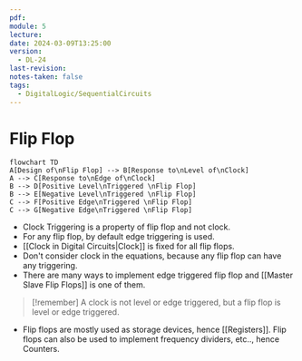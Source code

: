 ```yaml
---
pdf: 
module: 5
lecture: 
date: 2024-03-09T13:25:00
version:
  - DL-24
last-revision: 
notes-taken: false
tags:
  - DigitalLogic/SequentialCircuits
---
```

# Flip Flop


```mermaid
flowchart TD
A[Design of\nFlip Flop] --> B[Response to\nLevel of\nClock]
A --> C[Response to\nEdge of\nClock]
B --> D[Positive Level\nTriggered \nFlip Flop]
B --> E[Negative Level\nTriggered \nFlip Flop]
C --> F[Positive Edge\nTriggered \nFlip Flop]
C --> G[Negative Edge\nTriggered \nFlip Flop]
```


- Clock Triggering is a property of flip flop and not clock.
- For any flip flop, by default edge triggering is used.
- [[Clock in Digital Circuits|Clock]] is fixed for all flip flops.
- Don't consider clock in the equations, because any flip flop can have any triggering.
- There are many ways to implement edge triggered flip flop and [[Master Slave Flip Flops]] is one of them.


> [!remember] 
> A clock is not level or edge triggered, but a flip flop is level or edge triggered.

- Flip flops are mostly used as storage devices, hence [[Registers]]. Flip flops can also be used to implement frequency dividers, etc.., hence Counters.